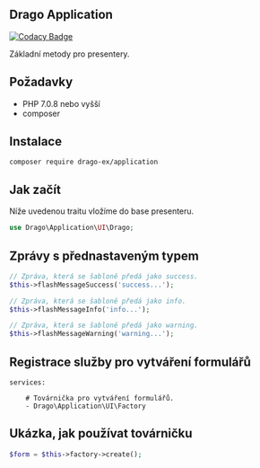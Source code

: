 ## Drago Application

[![Codacy Badge](https://api.codacy.com/project/badge/Grade/fb5139b3536247539dad485b2ca12361)](https://www.codacy.com/app/accgit/application?utm_source=github.com&utm_medium=referral&utm_content=drago-ex/application&utm_campaign=badger)

Základní metody pro presentery.

## Požadavky

- PHP 7.0.8 nebo vyšší
- composer

## Instalace

```
composer require drago-ex/application
```

## Jak začít

Níže uvedenou traitu vložíme do base presenteru.

```php
use Drago\Application\UI\Drago;
```

## Zprávy s přednastaveným typem

```php
// Zpráva, která se šabloně předá jako success.
$this->flashMessageSuccess('success...');
```

```php
// Zpráva, která se šabloně předá jako info.
$this->flashMessageInfo('info...');
```

```php
// Zpráva, která se šabloně předá jako warning.
$this->flashMessageWarning('warning...');
```

## Registrace služby pro vytváření formulářů

```
services:

	# Továrnička pro vytváření formulářů.
	- Drago\Application\UI\Factory
```

## Ukázka, jak používat továrničku

```php
$form = $this->factory->create();
```
